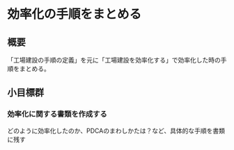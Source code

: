 # 効率化の手順をまとめる

## 概要
 「工場建設の手順の定義」を元に「工場建設を効率化する」で効率化した時の手順をまとめる。

## 小目標群

### 効率化に関する書類を作成する
どのように効率化したのか、PDCAのまわしかたは？など、具体的な手順を書類に残す